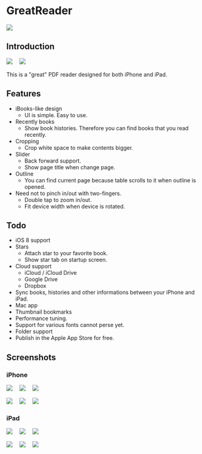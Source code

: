 GreatReader
===========

![](https://travis-ci.org/semweb/GreatReader.svg?branch=master)

## Introduction

![](https://raw.githubusercontent.com/semweb/GreatReader/master/GreatReader/en.lproj/Icon-60@2x.png)
　![](https://raw.githubusercontent.com/semweb/GreatReader/master/GreatReader/en.lproj/Icon-76@2x.png)

This is a "great" PDF reader designed for both iPhone and iPad.

## Features

- iBooks-like design
    - UI is simple. Easy to use.
- Recently books
    - Show book histories. Therefore you can find books that you read recently.
- Cropping
    - Crop white space to make contents bigger.
- Slider
    - Back forward support.
    - Show page title when change page.
- Outline
    - You can find current page because table scrolls to it when outline is opened. 
- Need not to pinch in/out with two-fingers.
    - Double tap to zoom in/out.
    - Fit device width when device is rotated.

## Todo

- iOS 8 support
- Stars
    - Attach star to your favorite book.
    - Show star tab on startup screen.
- Cloud support
    - iCloud / iCloud Drive
    - Google Drive
    - Dropbox
- Sync books, histories and other informations between your iPhone and iPad.
- Mac app
- Thumbnail bookmarks
- Performance tuning.
- Support for various fonts cannot perse yet.
- Folder support
- Publish in the Apple App Store for free.

## Screenshots

### iPhone

![](https://raw.github.com/wiki/semweb/GreatReader/images/iphone/HomeDocuments.png)
　![](https://raw.github.com/wiki/semweb/GreatReader/images/iphone/HomeDocumentsEdit.png)
　![](https://raw.github.com/wiki/semweb/GreatReader/images/iphone/HomeRecently.png)

![](https://raw.github.com/wiki/semweb/GreatReader/images/iphone/Document.png)
　![](https://raw.github.com/wiki/semweb/GreatReader/images/iphone/Crop.png)
　![](https://raw.github.com/wiki/semweb/GreatReader/images/iphone/Brightness.png)

### iPad

![](https://raw.github.com/wiki/semweb/GreatReader/images/ipad/HomeDocuments.png)
　![](https://raw.github.com/wiki/semweb/GreatReader/images/ipad/HomeDocumentsEdit.png)
　![](https://raw.github.com/wiki/semweb/GreatReader/images/ipad/HomeRecently.png)

![](https://raw.github.com/wiki/semweb/GreatReader/images/ipad/Document.png)
　![](https://raw.github.com/wiki/semweb/GreatReader/images/ipad/Crop.png)
　![](https://raw.github.com/wiki/semweb/GreatReader/images/ipad/Brightness.png)